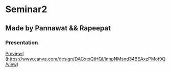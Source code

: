 # Seminar2

## Made by Pannawat && Rapeepat

### Presentation

[Preview](./Seminar_2.jpg)](https://www.canva.com/design/DAGxtxQtHQI/lnnpNMsnd34BEAxzPMot9Q/view)



